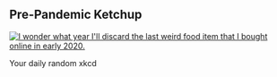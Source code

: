 ## Pre-Pandemic Ketchup
[![I wonder what year I'll discard the last weird food item that I bought online in early 2020.](https://imgs.xkcd.com/comics/pre_pandemic_ketchup.png)](https://xkcd.com/2490/ "I wonder what year I'll discard the last weird food item that I bought online in early 2020.")

Your daily random xkcd
